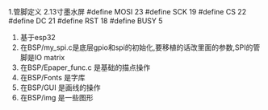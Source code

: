 1.管脚定义    2.13寸墨水屏
#define MOSI  23
#define SCK   19
#define CS    22
#define DC    21
#define RST   18
#define BUSY   5

1. 基于esp32
2. 在BSP/my_spi.c是底层gpio和spi的初始化,要移植的话改里面的参数,SPI的管脚是IO matrix
3. 在BSP/Epaper_func.c 是基础的描点操作
4. 在BSP/Fonts 是字库
5. 在BSP/GUI 是画线的操作
6. 在BSP/img 是一些图形